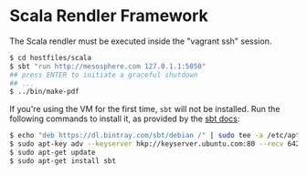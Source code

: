 Scala Rendler Framework
========

The Scala rendler must be executed inside the "vagrant ssh" session.

```bash
$ cd hostfiles/scala
$ sbt "run http://mesosphere.com 127.0.1.1:5050"
## press ENTER to initiate a graceful shutdown
## ...
$ ../bin/make-pdf
```

If you're using the VM for the first time, `sbt` will not be installed. Run the following commands to install it, as provided by the [sbt docs](http://www.scala-sbt.org/0.13/tutorial/Installing-sbt-on-Linux.html#Ubuntu+and+other+Debian-based+distributions):

```bash
$ echo "deb https://dl.bintray.com/sbt/debian /" | sudo tee -a /etc/apt/sources.list.d/sbt.list
$ sudo apt-key adv --keyserver hkp://keyserver.ubuntu.com:80 --recv 642AC823
$ sudo apt-get update
$ sudo apt-get install sbt
```
